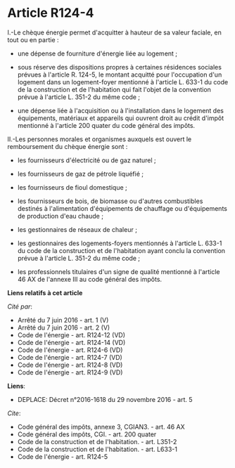 # Article R124-4

I.-Le chèque énergie permet d'acquitter à hauteur de sa valeur faciale, en tout ou en partie :

- une dépense de fourniture d'énergie liée au logement ;

- sous réserve des dispositions propres à certaines résidences sociales prévues à l'article R. 124-5, le montant acquitté
pour l'occupation d'un logement dans un logement-foyer mentionné à l'article L. 633-1 du code de la construction et de
l'habitation qui fait l'objet de la convention prévue à l'article L. 351-2 du même code ;

- une dépense liée à l'acquisition ou à l'installation dans le logement des équipements, matériaux et appareils qui ouvrent
droit au crédit d'impôt mentionné à l'article 200 quater du code général des impôts. 

II.-Les personnes morales et organismes auxquels est ouvert le remboursement du chèque énergie sont :

- les fournisseurs d'électricité ou de gaz naturel ;

- les fournisseurs de gaz de pétrole liquéfié ;

- les fournisseurs de fioul domestique ;

- les fournisseurs de bois, de biomasse ou d'autres combustibles destinés à l'alimentation d'équipements de chauffage ou
d'équipements de production d'eau chaude ;

- les gestionnaires de réseaux de chaleur ;

- les gestionnaires des logements-foyers mentionnés à l'article L. 633-1 du code de la construction et de l'habitation ayant
conclu la convention prévue à l'article L. 351-2 du même code ;

- les professionnels titulaires d'un signe de qualité mentionné à l'article 46 AX de l'annexe III au code général des impôts.

**Liens relatifs à cet article**

_Cité par_:

  - Arrêté du 7 juin 2016 - art. 1 (V)
  - Arrêté du 7 juin 2016 - art. 2 (V)
  - Code de l'énergie - art. R124-12 (VD)
  - Code de l'énergie - art. R124-14 (VD)
  - Code de l'énergie - art. R124-6 (VD)
  - Code de l'énergie - art. R124-7 (VD)
  - Code de l'énergie - art. R124-8 (VD)
  - Code de l'énergie - art. R124-9 (VD)

**Liens**:

  - DEPLACE: Décret n°2016-1618 du 29 novembre 2016 - art. 5

_Cite_:

  - Code général des impôts, annexe 3, CGIAN3. - art. 46 AX
  - Code général des impôts, CGI. - art. 200 quater
  - Code de la construction et de l'habitation. - art. L351-2
  - Code de la construction et de l'habitation. - art. L633-1
  - Code de l'énergie - art. R124-5
